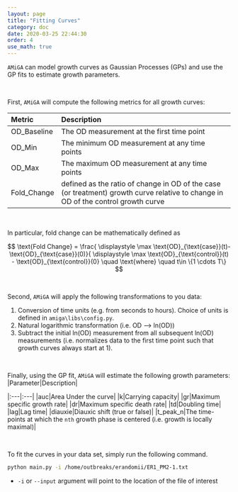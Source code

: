 ```yaml
---
layout: page
title: "Fitting Curves"
category: doc
date: 2020-03-25 22:44:30
order: 4
use_math: true
---
```


`AMiGA` can model growth curves as Gaussian Processes (GPs) and use the GP fits to estimate growth parameters.

<br />

First, `AMiGA` will compute the following metrics for all growth curves:

|Metric|Description|
|:---|:---|
|OD_Baseline|The OD measurement at the first time point|
|OD_Min|The minimum OD measurement at any time points|
|OD_Max|The maximum OD measurement at any time points|
|Fold_Change|defined as the ratio of change in OD of the case (or treatment) growth curve relative to change in OD of the control growth curve|

<br />

In particular, fold change can be mathematically defined as

$$
\text{Fold Change}  = \frac{ \displaystyle \max \text{OD}_{\text{case}}(t)- \text{OD}_{\text{case}}(0)}{ \displaystyle \max \text{OD}_{\text{control}}(t) - \text{OD}_{\text{control}}(0} \quad \text{where} \quad t\in \{1 \cdots T\}
$$

<br />

Second, `AMiGA` will apply the following transformations to you data:
1. Conversion of time units (e.g. from seconds to hours). Choice of units is defined in `amiga\libs\config.py`.
2. Natural logarithmic transformation (i.e. OD --> ln(OD))
3. Subtract the initial ln(OD) measurement from all subsequent ln(OD) measurements (i.e. normalizes data to the first time point such that growth curves always start at 1).

<br />

Finally, using the GP fit, `AMiGA` will estimate the following growth parameters:
|Parameter|Description|

|:---|:---|
|auc|Area Under the curve|
|k|Carrying capacity|
|gr|Maximum specific growth rate|
|dr|Maximum specific death rate|
|td|Doubling time|
|lag|Lag time|
|diauxie|Diauxic shift (true or false)|
|t_peak_n|The time-points at which the `nth` growth phase is centered (i.e. growth is locally maximal)|

<br />

To fit the curves in your data set, simply run the following command.

```bash
python main.py -i /home/outbreaks/erandomii/ER1_PM2-1.txt
```
- `-i` or `--input` argument will point to the location of the file of interest<br/>
